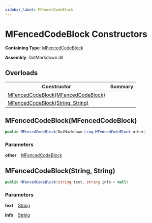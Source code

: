 ```yaml
---
sidebar_label: MFencedCodeBlock
---
```


# MFencedCodeBlock Constructors

**Containing Type**: [MFencedCodeBlock](../index.md)

**Assembly**: DotMarkdown\.dll

## Overloads

| Constructor | Summary |
| ----------- | ------- |
| [MFencedCodeBlock(MFencedCodeBlock)](#2215519142) | |
| [MFencedCodeBlock(String, String)](#3933934622) | |

<a id="2215519142"></a>

## MFencedCodeBlock\(MFencedCodeBlock\) 

```csharp
public MFencedCodeBlock(DotMarkdown.Linq.MFencedCodeBlock other)
```

### Parameters

**other** &ensp; [MFencedCodeBlock](../index.md)<a id="3933934622"></a>

## MFencedCodeBlock\(String, String\) 

```csharp
public MFencedCodeBlock(string text, string info = null)
```

### Parameters

**text** &ensp; [String](https://docs.microsoft.com/en-us/dotnet/api/system.string)

**info** &ensp; [String](https://docs.microsoft.com/en-us/dotnet/api/system.string)